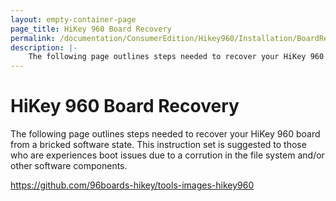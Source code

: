 ```yaml
---
layout: empty-container-page
page_title: HiKey 960 Board Recovery
permalink: /documentation/ConsumerEdition/Hikey960/Installation/BoardRecovery.md/
description: |-
    The following page outlines steps needed to recover your HiKey 960 board from a bricked software state. This instruction set is suggested to those who are experiences boot issues due to a corrution in the file system and/or other software components.
---
```

# HiKey 960 Board Recovery

The following page outlines steps needed to recover your HiKey 960 board from a bricked software state. This instruction set is suggested to those who are experiences boot issues due to a corrution in the file system and/or other software components.

https://github.com/96boards-hikey/tools-images-hikey960

